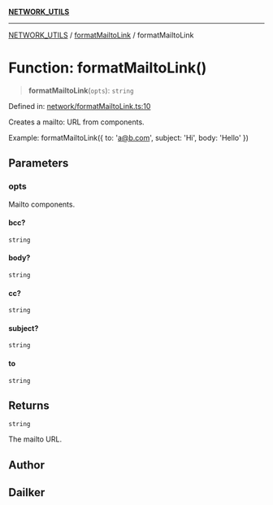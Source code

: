 [**NETWORK_UTILS**](../../README.md)

***

[NETWORK_UTILS](../../README.md) / [formatMailtoLink](../README.md) / formatMailtoLink

# Function: formatMailtoLink()

> **formatMailtoLink**(`opts`): `string`

Defined in: [network/formatMailtoLink.ts:10](https://github.com/dailker/everyutil-js/blob/b3e269da55b7d96c15eb37e98c5c4f6b94f05f6f/src/network/formatMailtoLink.ts#L10)

Creates a mailto: URL from components.

Example: formatMailtoLink({ to: 'a@b.com', subject: 'Hi', body: 'Hello' })

## Parameters

### opts

Mailto components.

#### bcc?

`string`

#### body?

`string`

#### cc?

`string`

#### subject?

`string`

#### to

`string`

## Returns

`string`

The mailto URL.

## Author

## Dailker
